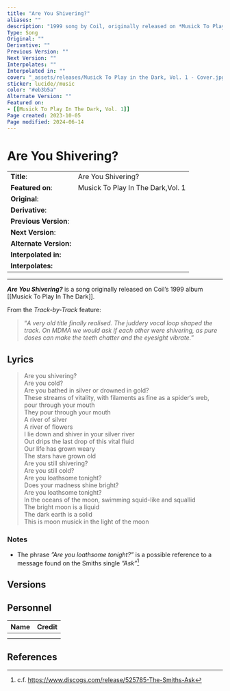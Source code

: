 ```yaml
---
title: "Are You Shivering?"
aliases: ""
description: "1999 song by Coil, originally released on *Musick To Play in the Dark*"
Type: Song
Original: ""
Derivative: ""
Previous Version: ""
Next Version: ""
Interpolates: ""
Interpolated in: ""
cover: "_assets/releases/Musick To Play in the Dark, Vol. 1 - Cover.jpg"
sticker: lucide//music
color: "#eb3b5a"
Alternate Version: ""
Featured on:
- [[Musick To Play In The Dark, Vol. 1]]
Page created: 2023-10-05
Page modified: 2024-06-14
---
```


# Are You Shivering?

|  |  |
| --- | --- |
| __Title__: | Are You Shivering? |
| __Featured on__: | Musick To Play In The Dark,Vol. 1 |
| __Original__: |  |
| __Derivative__: |  |
| __Previous Version__: |  |
| __Next Version__: |  |
| __Alternate Version:__ |  |
| __Interpolated in:__ |  |
| __Interpolates:__ |  |

---

*__Are You Shivering?__* is a song originally released on Coil’s 1999 album [[Musick To Play In The Dark]].

From the *Track-by-Track* feature:

> “*A very old title finally realised. The juddery vocal loop shaped the track. On MDMA we would ask if each other were shivering, as pure doses can make the teeth chatter and the eyesight vibrate.*”

## Lyrics

> Are you shivering?  
> Are you cold?  
> Are you bathed in silver or drowned in gold?  
> These streams of vitality, with filaments as fine as a spider‘s web, pour through your mouth  
> They pour through your mouth  
> A river of silver  
> A river of flowers  
> I lie down and shiver in your silver river  
> Out drips the last drop of this vital fluid  
> Our life has grown weary  
> The stars have grown old  
> Are you still shivering?  
> Are you still cold?  
> Are you loathsome tonight?  
> Does your madness shine bright?  
> Are you loathsome tonight?  
> In the oceans of the moon, swimming squid-like and squallid  
> The bright moon is a liquid  
> The dark earth is a solid  
> This is moon musick in the light of the moon

### Notes

- The phrase *”Are you loathsome tonight?”* is a possible reference to a message found on the Smiths single *”Ask”*[^1]

## Versions

## Personnel

|Name|Credit|
|---|---|
|||
|||

## References

[^1]: c.f. <https://www.discogs.com/release/525785-The-Smiths-Ask>
